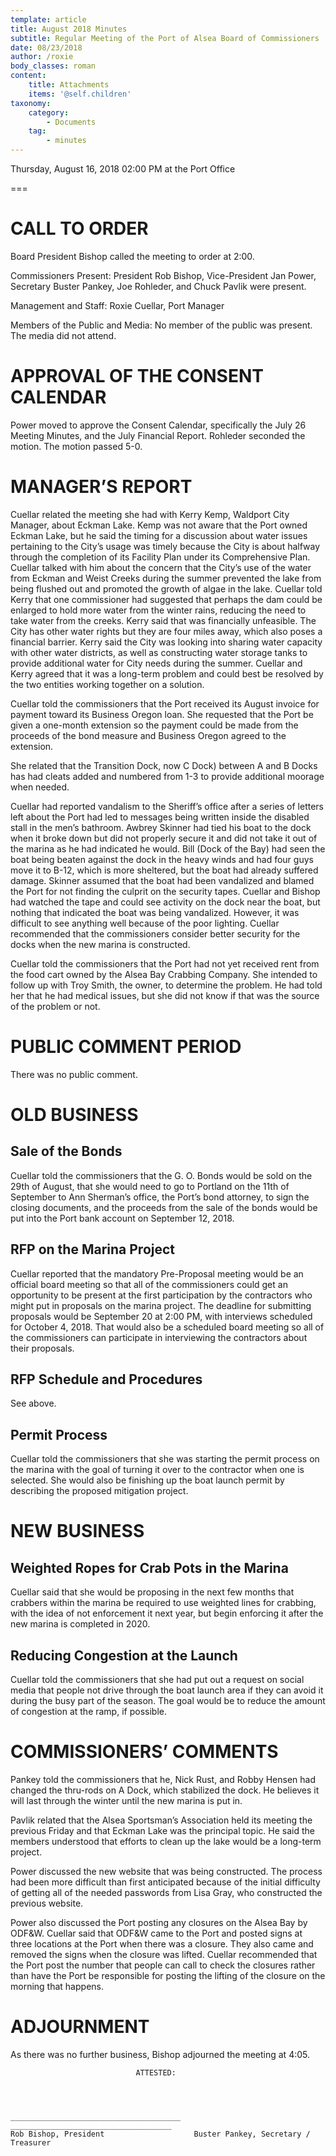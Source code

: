 ```yaml
---
template: article
title: August 2018 Minutes
subtitle: Regular Meeting of the Port of Alsea Board of Commissioners
date: 08/23/2018
author: /roxie
body_classes: roman
content:
    title: Attachments
    items: '@self.children'
taxonomy:
    category: 
        - Documents
    tag: 
        - minutes
---
```


Thursday, August 16, 2018 02:00 PM at the Port Office

===


# CALL TO ORDER

Board President Bishop called the meeting to order at 2:00.

Commissioners Present:  President Rob Bishop, Vice-President Jan Power, Secretary Buster Pankey, Joe Rohleder, and Chuck Pavlik were present.

Management and Staff:  Roxie Cuellar, Port Manager

Members of the Public and Media:	   No member of the public was present.  The media did not attend.

# APPROVAL OF THE CONSENT CALENDAR

Power moved to approve the Consent Calendar, specifically the July 26 Meeting Minutes, and the July Financial Report.  Rohleder seconded the motion.  The motion passed 5-0.

# MANAGER’S REPORT

Cuellar related the meeting she had with Kerry Kemp, Waldport City Manager, about Eckman Lake.  Kemp was not aware that the Port owned Eckman Lake, but he said the timing for a discussion about water issues pertaining to the City’s usage was timely because the City is about halfway through the completion of its Facility Plan under its Comprehensive Plan.  Cuellar talked with him about the concern that the City’s use of the water from Eckman and Weist Creeks during the summer prevented the lake from being flushed out and promoted the growth of algae in the lake.  Cuellar told Kerry that one commissioner had suggested that perhaps the dam could be enlarged to hold more water from the winter rains, reducing the need to take water from the creeks.  Kerry said that was financially unfeasible.  The City has other water rights but they are four miles away, which also poses a financial barrier.  Kerry said the City was looking into sharing water capacity with other water districts, as well as constructing water storage tanks to provide additional water for City needs during the summer.  Cuellar and Kerry agreed that it was a long-term problem and could best be resolved by the two entities working together on a solution.

Cuellar told the commissioners that the Port received its August invoice for payment toward its Business Oregon loan.  She requested that the Port be given a one-month extension so the payment could be made from the proceeds of the bond measure and Business Oregon agreed to the extension.

She related that the Transition Dock, now C Dock) between A and B Docks has had cleats added and numbered from 1-3 to provide additional moorage when needed.

Cuellar had reported vandalism to the Sheriff’s office after a series of letters left about the Port had led to messages being written inside the disabled stall in the men’s bathroom.  Awbrey Skinner had tied his boat to the dock when it broke down but did not properly secure it and did not take it out of the marina as he had indicated he would.  Bill (Dock of the Bay) had seen the boat being beaten against the dock in the heavy winds and had four guys move it to B-12, which is more sheltered, but the boat had already suffered damage.  Skinner assumed that the boat had been vandalized and blamed the Port for not finding the culprit on the security tapes.  Cuellar and Bishop had watched the tape and could see activity on the dock near the boat, but nothing that indicated the boat was being vandalized.  However, it was difficult to see anything well because of the poor lighting.  Cuellar recommended that the commissioners consider better security for the docks when the new marina is constructed.

Cuellar told the commissioners that the Port had not yet received rent from the food cart owned by the Alsea Bay Crabbing Company.  She intended to follow up with Troy Smith, the owner, to determine the problem.  He had told her that he had medical issues, but she did not know if that was the source of the problem or not.

# PUBLIC COMMENT PERIOD

There was no public comment.

# OLD BUSINESS

## Sale of the Bonds

Cuellar told the commissioners that the G. O. Bonds would be sold on the 29th of August, that she would need to go to Portland on the 11th of September to Ann Sherman’s office, the Port’s bond attorney, to sign the closing documents, and the proceeds from the sale of the bonds would be put into the Port bank account on September 12, 2018.

## RFP on the Marina Project

Cuellar reported that the mandatory Pre-Proposal meeting would be an official board meeting so that all of the commissioners could get an opportunity to be present at the first participation by the contractors who might put in proposals on the marina project.  The deadline for submitting proposals would be September 20 at 2:00 PM, with interviews scheduled for October 4, 2018.  That would also be a scheduled board meeting so all of the commissioners can participate in interviewing the contractors about their proposals.

## RFP Schedule and Procedures

See above.

## Permit Process

Cuellar told the commissioners that she was starting the permit process on the marina with the goal of turning it over to the contractor when one is selected.  She would also be finishing up the boat launch permit by describing the proposed mitigation project.


# NEW BUSINESS

## Weighted Ropes for Crab Pots in the Marina

Cuellar said that she would be proposing in the next few months that crabbers within the marina be required to use weighted lines for crabbing, with the idea of not enforcement it next year, but begin enforcing it after the new marina is completed in 2020.

## Reducing Congestion at the Launch

Cuellar told the commissioners that she had put out a request on social media that people not drive through the boat launch area if they can avoid it during the busy part of the season.  The goal would be to reduce the amount of congestion at the ramp, if possible.

# COMMISSIONERS’ COMMENTS

Pankey told the commissioners that he, Nick Rust, and Robby Hensen had changed the thru-rods on A Dock, which stabilized the dock.  He believes it will last through the winter until the new marina is put in.

Pavlik related that the Alsea Sportsman’s Association held its meeting the previous Friday and that Eckman Lake was the principal topic.  He said the members understood that efforts to clean up the lake would be a long-term project.

Power discussed the new website that was being constructed.  The process had been more difficult than first anticipated because of the initial difficulty of getting all of the needed passwords from Lisa Gray, who constructed the previous website.

Power also discussed the Port posting any closures on the Alsea Bay by ODF&W.  Cuellar said that ODF&W came to the Port and posted signs at three locations at the Port when there was a closure.  They also came and removed the signs when the closure was lifted.  Cuellar recommended that the Port post the number that people can call to check the closures rather than have the Port be responsible for posting the lifting of the closure on the morning that happens.

# ADJOURNMENT

As there was no further business, Bishop adjourned the meeting at 4:05.


								ATTESTED:




    ______________________________________	____________________________________
    Rob Bishop, President					 Buster Pankey, Secretary / Treasurer















